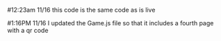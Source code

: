 #12:23am 11/16 this code is the same code as is live


#1:16PM 11/16 I updated the Game.js file so that it includes a fourth page with a qr code
